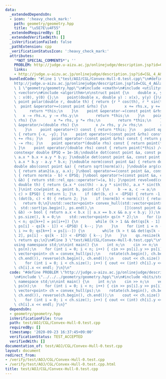 ```yaml
---
data:
  _extendedDependsOn:
  - icon: ':heavy_check_mark:'
    path: geometry/geometry.hpp
    title: "\u5E7E\u4F55"
  _extendedRequiredBy: []
  _extendedVerifiedWith: []
  _isVerificationFailed: false
  _pathExtension: cpp
  _verificationStatusIcon: ':heavy_check_mark:'
  attributes:
    '*NOT_SPECIAL_COMMENTS*': ''
    PROBLEM: http://judge.u-aizu.ac.jp/onlinejudge/description.jsp?id=CGL_4_A&lang=jp
    links:
    - http://judge.u-aizu.ac.jp/onlinejudge/description.jsp?id=CGL_4_A&lang=jp
  bundledCode: "#line 1 \"test/AOJ/CGL/Convex-Hull-0.test.cpp\"\n#define PROBLEM \"\
    http://judge.u-aizu.ac.jp/onlinejudge/description.jsp?id=CGL_4_A&lang=jp\"\n#line\
    \ 1 \"geometry/geometry.hpp\"\n#include <cmath>\n#include <utility>\n#include\
    \ <vector>\n#include <algorithm>\n\nstruct point {\n    double x, y;\n    point()\
    \ : x(0), y(0) {};\n    point(double x, double y) : x(x), y(y) {}\n    static\
    \ point polar(double r, double th) { return {r * cos(th), r * sin(th)}; }\n  \
    \  point &operator+=(const point &rhs) {\n        x += rhs.x, y += rhs.y;\n  \
    \      return *this;\n    }\n    point &operator-=(const point &rhs) {\n     \
    \   x -= rhs.x, y -= rhs.y;\n        return *this;\n    }\n    point &operator*=(double\
    \ rhs) {\n        x *= rhs, y *= rhs;\n        return *this;\n    }\n    point\
    \ &operator/=(double rhs) {\n        x /= rhs, y /= rhs;\n        return *this;\n\
    \    }\n    point operator+() const { return *this; }\n    point operator-() const\
    \ { return {-x, -y}; }\n    point operator+(const point &rhs) const { return point(*this)\
    \ += rhs; }\n    point operator-(const point &rhs) const { return point(*this)\
    \ -= rhs; }\n    point operator*(double rhs) const { return point(*this) *= rhs;\
    \ }\n    point operator/(double rhs) const { return point(*this) /= rhs; }\n};\n\
    constexpr double EPSQ = 1e-16;\ndouble dot(const point &a, const point &b) { return\
    \ a.x * b.x + a.y * b.y; }\ndouble det(const point &a, const point &b) { return\
    \ a.x * b.y - a.y * b.x; }\ndouble norm(const point &a) { return dot(a, a); }\n\
    double abs(const point &a) { return sqrt(norm(a)); }\ndouble arg(const point &a)\
    \ { return atan2(a.y, a.x); }\nbool operator==(const point &a, const point &b)\
    \ { return norm(a - b) < EPSQ; }\nbool operator!=(const point &a, const point\
    \ &b) { return std::rel_ops::operator!=(a, b); }\npoint revolved(const point &a,\
    \ double th) { return {a.x * cos(th) - a.y * sin(th), a.x * sin(th) + a.y * cos(th)};\
    \ }\nint ccw(point a, point b, point c) {\n    b -= a, c -= a;\n    if (det(b,\
    \ c) > EPSQ) { return 1; }\n    if (det(b, c) < -EPSQ) { return -1; }\n    if\
    \ (dot(b, c) < 0) { return 2; }\n    if (norm(b) < norm(c)) { return -2; }\n \
    \   return 0;\n}\nstd::vector<point> convex_hull(std::vector<point> ps) {\n  \
    \  std::sort(ps.begin(), ps.end(),\n              [](const point &a, const point\
    \ &b) -> bool { return a.x < b.x || a.x == b.x && a.y < b.y; });\n    int n =\
    \ ps.size(), k = 0;\n    std::vector<point> qs(n * 2);\n    for (int i = 0; i\
    \ < n; qs[k++] = ps[i++]) {\n        while (k > 1 && det(qs[k - 1] - qs[k - 2],\
    \ ps[i] - qs[k - 1]) < -EPSQ) { k--; }\n    }\n    for (int i = n - 2, t = k;\
    \ i >= 0; qs[k++] = ps[i--]) {\n        while (k > t && det(qs[k - 1] - qs[k -\
    \ 2], ps[i] - qs[k - 1]) < -EPSQ) { k--; }\n    }\n    qs.resize(k - 1);\n   \
    \ return qs;\n}\n#line 3 \"test/AOJ/CGL/Convex-Hull-0.test.cpp\"\n\n#include <bits/stdc++.h>\n\
    using namespace std;\n\nint main() {\n    int n;\n    cin >> n;\n    vector<point>\
    \ ps(n);\n    for (int i = 0; i < n; i++) { cin >> ps[i].y >> ps[i].x; }\n   \
    \ vector<point> ch = convex_hull(ps);\n    rotate(ch.begin(), ch.begin() + 1,\
    \ ch.end()), reverse(ch.begin(), ch.end());\n    cout << ch.size() << endl;\n\
    \    for (int i = 0; i < ch.size(); i++) { cout << (int) ch[i].y << \" \" << (int)\
    \ ch[i].x << endl; }\n}\n"
  code: "#define PROBLEM \"http://judge.u-aizu.ac.jp/onlinejudge/description.jsp?id=CGL_4_A&lang=jp\"\
    \n#include \"../../../geometry/geometry.hpp\"\n\n#include <bits/stdc++.h>\nusing\
    \ namespace std;\n\nint main() {\n    int n;\n    cin >> n;\n    vector<point>\
    \ ps(n);\n    for (int i = 0; i < n; i++) { cin >> ps[i].y >> ps[i].x; }\n   \
    \ vector<point> ch = convex_hull(ps);\n    rotate(ch.begin(), ch.begin() + 1,\
    \ ch.end()), reverse(ch.begin(), ch.end());\n    cout << ch.size() << endl;\n\
    \    for (int i = 0; i < ch.size(); i++) { cout << (int) ch[i].y << \" \" << (int)\
    \ ch[i].x << endl; }\n}"
  dependsOn:
  - geometry/geometry.hpp
  isVerificationFile: true
  path: test/AOJ/CGL/Convex-Hull-0.test.cpp
  requiredBy: []
  timestamp: '2020-09-23 16:37:45+09:00'
  verificationStatus: TEST_ACCEPTED
  verifiedWith: []
documentation_of: test/AOJ/CGL/Convex-Hull-0.test.cpp
layout: document
redirect_from:
- /verify/test/AOJ/CGL/Convex-Hull-0.test.cpp
- /verify/test/AOJ/CGL/Convex-Hull-0.test.cpp.html
title: test/AOJ/CGL/Convex-Hull-0.test.cpp
---
```

